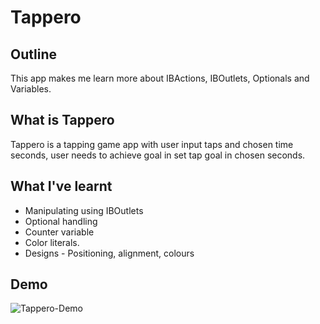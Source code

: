 #  Tappero

## Outline

This app makes me learn more about IBActions, IBOutlets, Optionals and Variables.

## What is Tappero

Tappero is a tapping game app with user input taps and chosen time seconds, user needs to achieve goal in set tap goal in chosen seconds.

## What I've learnt

* Manipulating using IBOutlets
* Optional handling
* Counter variable 
* Color literals.
* Designs - Positioning, alignment, colours

## Demo

![Tappero-Demo](Documentation/iOS-Tappero.gif)


